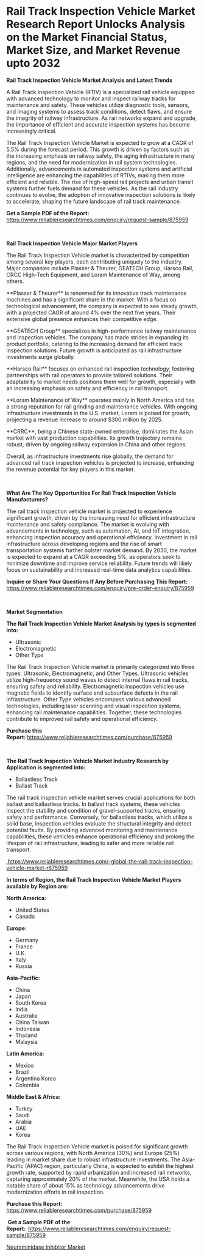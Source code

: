 <p><h1>Rail Track Inspection Vehicle Market Research Report Unlocks Analysis on the Market Financial Status, Market Size, and Market Revenue upto 2032</h1></p><p><strong>Rail Track Inspection Vehicle Market Analysis and Latest Trends</strong></p>
<p><p>A Rail Track Inspection Vehicle (RTIV) is a specialized rail vehicle equipped with advanced technology to monitor and inspect railway tracks for maintenance and safety. These vehicles utilize diagnostic tools, sensors, and imaging systems to assess track conditions, detect flaws, and ensure the integrity of railway infrastructure. As rail networks expand and upgrade, the importance of efficient and accurate inspection systems has become increasingly critical.</p><p>The Rail Track Inspection Vehicle Market is expected to grow at a CAGR of 5.5% during the forecast period. This growth is driven by factors such as the increasing emphasis on railway safety, the aging infrastructure in many regions, and the need for modernization in rail system technologies. Additionally, advancements in automated inspection systems and artificial intelligence are enhancing the capabilities of RTIVs, making them more efficient and reliable. The rise of high-speed rail projects and urban transit systems further fuels demand for these vehicles. As the rail industry continues to evolve, the adoption of innovative inspection solutions is likely to accelerate, shaping the future landscape of rail track maintenance.</p></p>
<p><strong>Get a Sample PDF of the Report:&nbsp;</strong> <a href="https://www.reliableresearchtimes.com/enquiry/request-sample/875959?utm_campaign=2233&utm_medium=2&utm_source=Github&utm_content=ia&utm_term=30032025&utm_id=rail-track-inspection-vehicle">https://www.reliableresearchtimes.com/enquiry/request-sample/875959</a></p>
<p>&nbsp;</p>
<p><strong>Rail Track Inspection Vehicle Major Market Players</strong></p>
<p><p>The Rail Track Inspection Vehicle market is characterized by competition among several key players, each contributing uniquely to the industry. Major companies include Plasser & Theurer, GEATECH Group, Harsco Rail, CRCC High-Tech Equipment, and Loram Maintenance of Way, among others. </p><p>**Plasser & Theurer** is renowned for its innovative track maintenance machines and has a significant share in the market. With a focus on technological advancement, the company is expected to see steady growth, with a projected CAGR of around 4% over the next five years. Their extensive global presence enhances their competitive edge.</p><p>**GEATECH Group** specializes in high-performance railway maintenance and inspection vehicles. The company has made strides in expanding its product portfolio, catering to the increasing demand for efficient track inspection solutions. Future growth is anticipated as rail infrastructure investments surge globally.</p><p>**Harsco Rail** focuses on enhanced rail inspection technology, fostering partnerships with rail operators to provide tailored solutions. Their adaptability to market needs positions them well for growth, especially with an increasing emphasis on safety and efficiency in rail transport.</p><p>**Loram Maintenance of Way** operates mainly in North America and has a strong reputation for rail grinding and maintenance vehicles. With ongoing infrastructure investments in the U.S. market, Loram is poised for growth, projecting a revenue increase to around $300 million by 2025.</p><p>**CRRC**, being a Chinese state-owned enterprise, dominates the Asian market with vast production capabilities. Its growth trajectory remains robust, driven by ongoing railway expansion in China and other regions.</p><p>Overall, as infrastructure investments rise globally, the demand for advanced rail track inspection vehicles is projected to increase, enhancing the revenue potential for key players in this market.</p></p>
<p>&nbsp;</p>
<p><strong>What Are The Key Opportunities For Rail Track Inspection Vehicle Manufacturers?</strong></p>
<p><p>The rail track inspection vehicle market is projected to experience significant growth, driven by the increasing need for efficient infrastructure maintenance and safety compliance. The market is evolving with advancements in technology, such as automation, AI, and IoT integration, enhancing inspection accuracy and operational efficiency. Investment in rail infrastructure across developing regions and the rise of smart transportation systems further bolster market demand. By 2030, the market is expected to expand at a CAGR exceeding 5%, as operators seek to minimize downtime and improve service reliability. Future trends will likely focus on sustainability and increased real-time data analytics capabilities.</p></p>
<p><strong>Inquire or Share Your Questions If Any Before Purchasing This Report:</strong> <a href="https://www.reliableresearchtimes.com/enquiry/pre-order-enquiry/875959?utm_campaign=2233&utm_medium=2&utm_source=Github&utm_content=ia&utm_term=30032025&utm_id=rail-track-inspection-vehicle">https://www.reliableresearchtimes.com/enquiry/pre-order-enquiry/875959</a></p>
<p>&nbsp;</p>
<p><strong>Market Segmentation</strong></p>
<p><strong>The Rail Track Inspection Vehicle Market Analysis by types is segmented into:</strong></p>
<p><ul><li>Ultrasonic</li><li>Electromagnetic</li><li>Other Type</li></ul></p>
<p><p>The Rail Track Inspection Vehicle market is primarily categorized into three types: Ultrasonic, Electromagnetic, and Other Types. Ultrasonic vehicles utilize high-frequency sound waves to detect internal flaws in rail tracks, ensuring safety and reliability. Electromagnetic inspection vehicles use magnetic fields to identify surface and subsurface defects in the rail infrastructure. Other Type vehicles encompass various advanced technologies, including laser scanning and visual inspection systems, enhancing rail maintenance capabilities. Together, these technologies contribute to improved rail safety and operational efficiency.</p></p>
<p><strong>Purchase this Report:&nbsp;</strong><a href="https://www.reliableresearchtimes.com/purchase/875959?utm_campaign=2233&utm_medium=2&utm_source=Github&utm_content=ia&utm_term=30032025&utm_id=rail-track-inspection-vehicle">https://www.reliableresearchtimes.com/purchase/875959</a></p>
<p>&nbsp;</p>
<p><strong>The Rail Track Inspection Vehicle Market Industry Research by Application is segmented into:</strong></p>
<p><ul><li>Ballastless Track</li><li>Ballast Track</li></ul></p>
<p><p>The rail track inspection vehicle market serves crucial applications for both ballast and ballastless tracks. In ballast track systems, these vehicles inspect the stability and condition of gravel-supported tracks, ensuring safety and performance. Conversely, for ballastless tracks, which utilize a solid base, inspection vehicles evaluate the structural integrity and detect potential faults. By providing advanced monitoring and maintenance capabilities, these vehicles enhance operational efficiency and prolong the lifespan of rail infrastructure, leading to safer and more reliable rail transport.</p></p>
<p><a href="https://www.reliableresearchtimes.com/-global-the-rail-track-inspection-vehicle-market-r875959?utm_campaign=2233&utm_medium=2&utm_source=Github&utm_content=ia&utm_term=30032025&utm_id=rail-track-inspection-vehicle">&nbsp;https://www.reliableresearchtimes.com/-global-the-rail-track-inspection-vehicle-market-r875959</a></p>
<p><strong>In terms of Region, the Rail Track Inspection Vehicle Market Players available by Region are:</strong></p>
<p>
    <p> <strong> North America: </strong>
        <ul>
            <li>United States</li>
            <li>Canada</li>
        </ul>
        </p> 
    <p> <strong> Europe: </strong>
        <ul>
            <li>Germany</li>
            <li>France</li>
            <li>U.K.</li>
            <li>Italy</li>
            <li>Russia</li>
        </ul>
        </p> 
    <p> <strong> Asia-Pacific: </strong>
        <ul>
            <li>China</li>
            <li>Japan</li>
            <li>South Korea</li>
            <li>India</li>
            <li>Australia</li>
            <li>China Taiwan</li>
            <li>Indonesia</li>
            <li>Thailand</li>
            <li>Malaysia</li>
        </ul>
        </p> 
    <p> <strong> Latin America: </strong>
        <ul>
            <li>Mexico</li>
            <li>Brazil</li>
            <li>Argentina Korea</li>
            <li>Colombia</li>
        </ul>
        </p> 
    <p> <strong> Middle East & Africa: </strong>
        <ul>
            <li>Turkey</li>
            <li>Saudi</li>
            <li>Arabia</li>
            <li>UAE</li>
            <li>Korea</li>
        </ul>
    </p>
    </p>
<p><p>The Rail Track Inspection Vehicle market is poised for significant growth across various regions, with North America (30%) and Europe (25%) leading in market share due to robust infrastructure investments. The Asia-Pacific (APAC) region, particularly China, is expected to exhibit the highest growth rate, supported by rapid urbanization and increased rail networks, capturing approximately 20% of the market. Meanwhile, the USA holds a notable share of about 15% as technology advancements drive modernization efforts in rail inspection.</p></p>
<p><strong>Purchase this Report: </strong><a href="https://www.reliableresearchtimes.com/purchase/875959?utm_campaign=2233&utm_medium=2&utm_source=Github&utm_content=ia&utm_term=30032025&utm_id=rail-track-inspection-vehicle">https://www.reliableresearchtimes.com/purchase/875959</a></p>
<p>&nbsp;<strong>Get a Sample PDF of the Report:&nbsp;&nbsp;</strong><a href="https://www.reliableresearchtimes.com/enquiry/request-sample/875959?utm_campaign=2233&utm_medium=2&utm_source=Github&utm_content=ia&utm_term=30032025&utm_id=rail-track-inspection-vehicle">https://www.reliableresearchtimes.com/enquiry/request-sample/875959</a></p>
<p><strong></strong></p>
<p><p><a href="https://github.com/NarcisoFerry/Market-Research-Report-List-2/blob/main/neuraminidase-inhibitor-market.md?utm_campaign=2233&utm_medium=2&utm_source=Github&utm_content=ia&utm_term=30032025&utm_id=rail-track-inspection-vehicle">Neuraminidase Inhibitor Market</a></p></p>